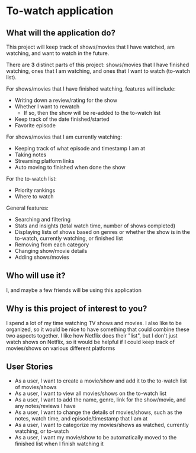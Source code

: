 # To-watch application

## What will the application do?

This project will keep track of shows/movies that I have watched, am watching, and want to watch in the future. 

There are **3** distinct parts of this project: shows/movies that I have finished watching, ones that I am watching, and ones that I want to watch (to-watch list).

For shows/movies that I have finished watching, features will include:
- Writing down a review/rating for the show
- Whether I want to rewatch
  - If so, then the show will be re-added to the to-watch list
- Keep track of the date finished/started
- Favorite episode

For shows/movies that I am currently watching:
- Keeping track of what episode and timestamp I am at
- Taking notes
- Streaming platform links
- Auto moving to finished when done the show

For the to-watch list:
- Priority rankings
- Where to watch

General features:
- Searching and filtering
- Stats and insights (total watch time, number of shows completed)
- Displaying lists of shows based on genres or whether the show is in the to-watch, currently watching, or finished list
- Removing from each category 
- Changing show/movie details
- Adding shows/movies

## Who will use it?

I, and maybe a few friends will be using this application

## Why is this project of interest to you?

I spend a lot of my time watching TV shows and movies. I also like to be organized, so it would be nice to have something that could combine these two aspects together. I like how Netflix does their "list", but I don't just watch shows on Netflix, so it would be helpful if I could keep track of movies/shows on various different platforms

## User Stories

- As a user, I want to create a movie/show and add it to the to-watch list of movies/shows
- As a user, I want to view all movies/shows on the to-watch list
- As a user, I want to add the name, genre, link for the show/movie, and any notes/reviews I have 
- As a user, I want to change the details of movies/shows, such as the notes, watch time, and episode/timestamp that I am at
- As a user, I want to categorize my movies/shows as watched, currently watching, or to-watch
- As a user, I want my movie/show to be automatically moved to the finished list when I finish watching it